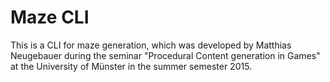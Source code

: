 # Maze CLI

This is a CLI for maze generation, which was developed by Matthias Neugebauer during the seminar "Procedural Content
generation in Games" at the University of Münster in the summer semester 2015.
